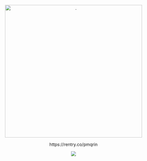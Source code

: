 
<p align="center"> <img src="https://files.catbox.moe/foz0de.png" width="450" height="435" alt="."/>
<p align="center"> https://rentry.co/pmqrin
<div align="center"><img src="https://i.ibb.co/BVnjpFm/IMG-5136.gif"> </div>
